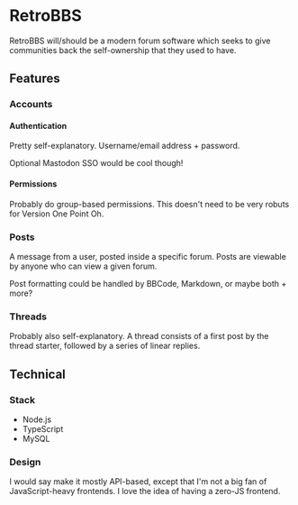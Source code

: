 # RetroBBS

RetroBBS will/should be a modern forum software which seeks to give communities back the self-ownership that they used to have.

## Features

### Accounts

#### Authentication

Pretty self-explanatory. Username/email address + password.

Optional Mastodon SSO would be cool though!

#### Permissions

Probably do group-based permissions. This doesn't need to be very robuts for Version One Point Oh.

### Posts

A message from a user, posted inside a specific forum. Posts are viewable by anyone who can view a given forum.

Post formatting could be handled by BBCode, Markdown, or maybe both + more?

### Threads

Probably also self-explanatory. A thread consists of a first post by the thread starter, followed by a series of linear replies.

## Technical

### Stack

- Node.js
- TypeScript
- MySQL

### Design

I would say make it mostly API-based, except that I'm not a big fan of JavaScript-heavy frontends. I love the idea of having a zero-JS frontend.
